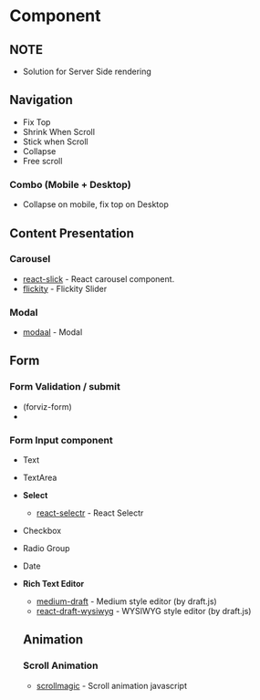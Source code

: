 # Component

## NOTE
- Solution for Server Side rendering

## Navigation

- Fix Top
- Shrink When Scroll
- Stick when Scroll
- Collapse
- Free scroll

### Combo (Mobile + Desktop)
- Collapse on mobile, fix top on Desktop

## Content Presentation

### Carousel
 - [react-slick](https://github.com/akiran/react-slick) - React carousel component.
 - [flickity](http://flickity.metafizzy.co/) - Flickity Slider

### Modal
- [modaal](http://humaan.com/modaal/) - Modal


## Form

### Form Validation / submit
- (forviz-form)
-
### Form Input component
- Text
- TextArea
- **Select**
  - [react-selectr](https://github.com/forviz/react-selectr) - React Selectr
- Checkbox
- Radio Group
- Date
- **Rich Text Editor**
  - [medium-draft](https://github.com/brijeshb42/medium-draft) - Medium style editor (by draft.js)
  - [react-draft-wysiwyg](https://github.com/jpuri/react-draft-wysiwyg) - WYSIWYG style editor (by draft.js)

  ## Animation

  ### Scroll Animation
  - [scrollmagic](http://scrollmagic.io/) - Scroll animation javascript
